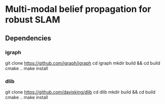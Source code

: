 # Multi-modal belief propagation for robust SLAM



## Dependencies
### igraph
git clone https://github.com/igraph/igraph
cd igraph
mkdir build && cd build
cmake ..
make install

### dlib
git clone https://github.com/davisking/dlib
cd dlib
mkdir build && cd build
cmake ..
make install
